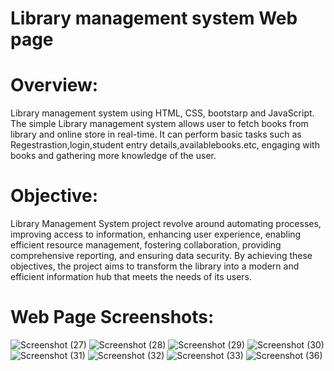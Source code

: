 # Library management system Web page
# Overview: 
Library management system using HTML, CSS, bootstarp and JavaScript. The simple 
Library management system allows user to fetch books from library and online store in real-time. 
It can perform basic tasks such as Regestrastion,login,student entry details,availablebooks.etc, 
engaging with books and gathering more knowledge of the user.
# Objective:
Library Management System project revolve around automating processes, improving access to 
information, enhancing user experience, enabling efficient resource management, fostering 
collaboration, providing comprehensive reporting, and ensuring data security. By achieving these 
objectives, the project aims to transform the library into a modern and efficient information hub 
that meets the needs of its users.

# Web Page Screenshots:
![Screenshot (27)](https://github.com/user-attachments/assets/127fab18-0c79-47f1-ba45-3d1ca60d6677)
![Screenshot (28)](https://github.com/user-attachments/assets/fab4fc74-5d14-42ed-8173-972aba3ec4fe)
![Screenshot (29)](https://github.com/user-attachments/assets/e3a9589b-5619-4f24-9fe2-2062a9ff516a)
![Screenshot (30)](https://github.com/user-attachments/assets/a979ef6f-26be-4964-a5e2-6fc1d5f3f504)
![Screenshot (31)](https://github.com/user-attachments/assets/dfa6cc36-08f5-4026-b229-069b68a7ae3a)
![Screenshot (32)](https://github.com/user-attachments/assets/7f38941e-4504-4720-8b0f-38a9f487bda7)
![Screenshot (33)](https://github.com/user-attachments/assets/916e27e2-7efe-448c-9b7a-7e9f6ed2204e)
![Screenshot (36)](https://github.com/user-attachments/assets/df0f97ae-f4cb-4121-9ce9-a29a21998123)
